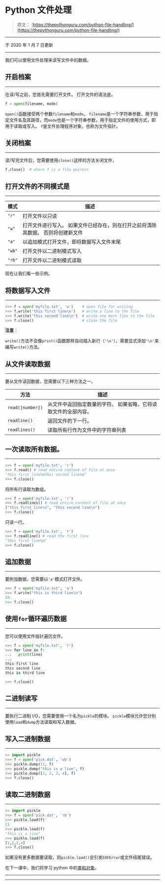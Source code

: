 # Python 文件处理

> 原文： [https://thepythonguru.com/python-file-handling/](https://thepythonguru.com/python-file-handling/)

* * *

于 2020 年 1 月 7 日更新

* * *

我们可以使用文件处理来读写文件中的数据。

## 开启档案

* * *

在读/写之前，您首先需要打开文件。 打开文件的语法是。

```py
f = open(filename, mode)

```

`open()`函数接受两个参数`filename`和`mode`。 `filename`是一个字符串参数，用于指定文件名及其路径，而`mode`也是一个字符串参数，用于指定文件的使用方式，即用于读取或写入。 `f`是文件处理程序对象，也称为文件指针。

## 关闭档案

* * *

读/写完文件后，您需要使用`close()`这样的方法关闭文件，

```py
f.close()  # where f is a file pointer

```

## 打开文件的不同模式是

* * *

| 模式 | 描述 |
| --- | --- |
| `"r"` | 打开文件以只读 |
| `"w"` | 打开文件进行写入。 如果文件已经存在，则在打开之前将清除其数据。 否则将创建新文件 |
| `"a"` | 以追加模式打开文件，即将数据写入文件末尾 |
| `"wb"` | 打开文件以二进制模式写入 |
| `"rb"` | 打开文件以二进制模式读取 |

现在让我们看一些示例。

## 将数据写入文件

* * *

```py
>>> f = open('myfile.txt', 'w')    # open file for writing
>>> f.write('this first line\n')   # write a line to the file
>>> f.write('this second line\n')  # write one more line to the file
>>> f.close()                      # close the file

```

**注意**：

`write()`方法不会像`print()`函数那样自动插入新行（`'\n'`），需要显式添加`'\n'`来编写`write()`方法。

## 从文件读取数据

* * *

要从文件读回数据，您需要以下三种方法之一。

| 方法 | 描述 |
| --- | --- |
| `read([number])` | 从文件中返回指定数量的字符。 如果省略，它将读取文件的全部内容。 |
| `readline()` | 返回文件的下一行。 |
| `readlines()` | 读取所有行作为文件中的字符串列表 |

## 一次读取所有数据。

* * *

```py
>>> f = open('myfile.txt', 'r')
>>> f.read() # read entire content of file at once
"this first line\nthis second line\n"
>>> f.close()

```

将所有行读取为数组。

```py
>>> f = open('myfile.txt', 'r')
>>> f.readlines() # read entire content of file at once
["this first line\n", "this second line\n"]
>>> f.close()

```

只读一行。

```py
>>> f = open('myfile.txt', 'r')
>>> f.readline() # read the first line
"this first line\n"
>>> f.close()

```

## 追加数据

* * *

要附加数据，您需要以`'a'`模式打开文件。

```py
>>> f = open('myfile.txt', 'a')
>>> f.write("this is third line\n")
19
>>> f.close()

```

## 使用`for`循环遍历数据

* * *

您可以使用文件指针遍历文件。

```py
>>> f = open('myfile.txt', 'r')
>>> for line in f:
...   print(line)
...
this first line
this second line
this is third line

>>> f.close()

```

## 二进制读写

* * *

要执行二进制 I/O，您需要使用一个名为`pickle`的模块。 `pickle`模块允许您分别使用`load`和`dump`方法读取和写入数据。

## 写入二进制数据

* * *

```py
>> import pickle
>>> f = open('pick.dat', 'wb')
>>> pickle.dump(11, f)
>>> pickle.dump("this is a line", f)
>>> pickle.dump([1, 2, 3, 4], f)
>>> f.close()

```

## 读取二进制数据

* * *

```py
>> import pickle
>>> f = open('pick.dat', 'rb')
>>> pickle.load(f)
11
>>> pickle.load(f)
"this is a line"
>>> pickle.load(f)
[1,2,3,4]
>>> f.close()

```

如果没有更多数据要读取，则`pickle.load()`会引发`EOFError`或文件结尾错误。

在下一课中，我们将学习 python 中的[类和对象](/python-object-and-classes/)。

* * *

* * *
